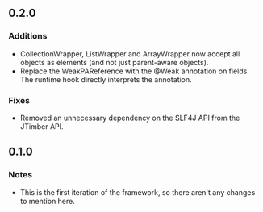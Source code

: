 0.2.0
-----

### Additions
* CollectionWrapper, ListWrapper and ArrayWrapper now accept all objects as elements (and not just parent-aware objects).
* Replace the WeakPAReference with the @Weak annotation on fields. The runtime hook directly interprets the annotation.

### Fixes
* Removed an unnecessary dependency on the SLF4J API from the JTimber API.

0.1.0
-----

### Notes
* This is the first iteration of the framework, so there aren't any changes to mention here.
